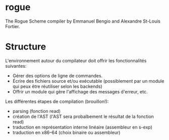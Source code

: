 rogue
=====

The Rogue Scheme compiler by Emmanuel Bengio and Alexandre St-Louis Fortier.

Structure
=========

L'environnement autour du compilateur doit offrir les fonctionnalités suivantes:
*  Gérer des options de ligne de commandes.
*  Écrire des fichiers source et/ou exécutable (possiblement par un module qui peux 
   être réutiliser selon les backends)
*  Offrir un module qui gère l'affichage des messages d'erreur, etc.

Les différentes étapes de compilation (brouillon!):
*  parsing (fonction read)
*  création de l'AST (l'AST sera probalbement le résultat de la fonction read)
*  traduction en représentation interne linéaire (assembleur en s-exp)
*  traduction en x86–64 (choix binaire ou assembleur)




